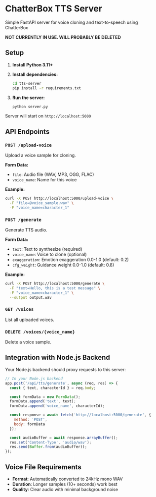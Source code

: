 # ChatterBox TTS Server

Simple FastAPI server for voice cloning and text-to-speech using ChatterBox

**NOT CURRENTLY IN USE. WILL PROBABLY BE DELETED**

## Setup

1. **Install Python 3.11+**
2. **Install dependencies:**
   ```bash
   cd tts-server
   pip install -r requirements.txt
   ```

3. **Run the server:**
   ```bash
   python server.py
   ```

Server will start on `http://localhost:5000`

## API Endpoints

### `POST /upload-voice`
Upload a voice sample for cloning.

**Form Data:**
- `file`: Audio file (WAV, MP3, OGG, FLAC)
- `voice_name`: Name for this voice

**Example:**
```bash
curl -X POST http://localhost:5000/upload-voice \
  -F "file=@voice_sample.wav" \
  -F "voice_name=character_1"
```

### `POST /generate`
Generate TTS audio.

**Form Data:**
- `text`: Text to synthesize (required)
- `voice_name`: Voice to clone (optional)
- `exaggeration`: Emotion exaggeration 0.0-1.0 (default: 0.2)
- `cfg_weight`: Guidance weight 0.0-1.0 (default: 0.8)

**Example:**
```bash
curl -X POST http://localhost:5000/generate \
  -F "text=Hello, this is a test message" \
  -F "voice_name=character_1" \
  --output output.wav
```

### `GET /voices`
List all uploaded voices.

### `DELETE /voices/{voice_name}`
Delete a voice sample.

## Integration with Node.js Backend

Your Node.js backend should proxy requests to this server:

```javascript
// In your Node.js backend
app.post('/api/tts/generate', async (req, res) => {
  const { text, characterId } = req.body;

  const formData = new FormData();
  formData.append('text', text);
  formData.append('voice_name', characterId);

  const response = await fetch('http://localhost:5000/generate', {
    method: 'POST',
    body: formData
  });

  const audioBuffer = await response.arrayBuffer();
  res.set('Content-Type', 'audio/wav');
  res.send(Buffer.from(audioBuffer));
});
```

## Voice File Requirements

- **Format**: Automatically converted to 24kHz mono WAV
- **Duration**: Longer samples (10+ seconds) work best
- **Quality**: Clear audio with minimal background noise
